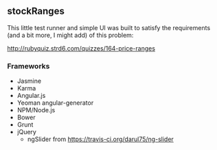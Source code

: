 ## stockRanges

This little test runner and simple UI was built to satisfy the requirements (and a bit more, I might add) of this problem:

http://rubyquiz.strd6.com/quizzes/164-price-ranges


### Frameworks

 - Jasmine
 - Karma
 - Angular.js
 - Yeoman angular-generator
 - NPM/Node.js
 - Bower
 - Grunt
 - jQuery
     - ngSlider from https://travis-ci.org/darul75/ng-slider
